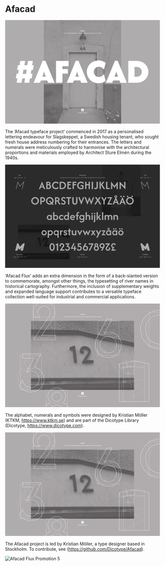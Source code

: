 # Afacad
![Afacad Flux Promotion 1](https://github.com/Dicotype/Afacad/blob/main/documents/artwork/afacad_01_artwork.png)

The ’Afacad typeface project’ commenced in 2017 as a personalised lettering endeavour for Slagskeppet, a Swedish housing tenant, who sought fresh house address numbering for their entrances. The letters and numerals were meticulously crafted to harmonise with the architectural proportions and materials employed by Architect Sture Elmén during the 1940s.

![Afacad Flux Promotion 2](https://github.com/Dicotype/Afacad/blob/main/documents/artwork%20flux/afacad_flux_02_artwork.png)

‘Afacad Flux’ adds an extra dimension in the form of a back-slanted version to commemorate, amongst other things, the typesetting of river names in historical cartography. Furthermore, the inclusion of supplementary weights and expanded language support contributes to a versatile typeface collection well-suited for industrial and commercial applications.

![Afacad Flux Promotion 3](https://github.com/Dicotype/Afacad/blob/main/documents/artwork/afacad_03_artwork.png)

The alphabet, numerals and symbols were designed by Kristian Möller (KTKM, https://www.ktkm.se) and are part of the Dicotype Library (Dicotype, https://www.dicotype.com).

![Afacad Flux Promotion 4](https://github.com/Dicotype/Afacad/blob/main/documents/artwork/afacad_04_artwork.png)

The Afacad project is led by Kristian Möller, a type designer based in Stockholm. To contribute, see (https://github.com/Dicotype/Afacad).

![Afacad Flux Promotion 5](https://github.com/Dicotype/Afacad/blob/main/documents/artwork%20flux/afacad_flux_05_artwork.png)


